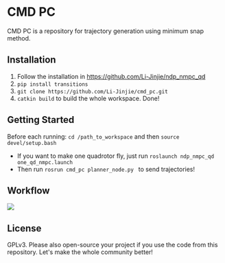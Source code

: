 # CMD PC

CMD PC is a repository for trajectory generation using minimum snap method.

## Installation

1. Follow the installation in https://github.com/Li-Jinjie/ndp_nmpc_qd
2. `pip install transitions`
3. `git clone https://github.com/Li-Jinjie/cmd_pc.git`
4. `catkin build` to build the whole workspace. Done!

## Getting Started

Before each running:  `cd /path_to_workspace` and then `source devel/setup.bash`

- If you want to make one quadrotor fly, just run `roslaunch ndp_nmpc_qd one_qd_nmpc.launch`
- Then run `rosrun cmd_pc planner_node.py ` to send trajectories!

## Workflow

![](/home/lijinjie/ROS1/ndp_nmpc_ws/src/cmd_pc/UMLs/workflow.svg)

## License

GPLv3. Please also open-source your project if you use the code from this repository. Let's make the whole community better!
